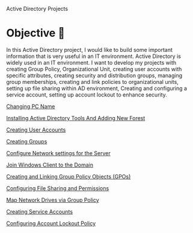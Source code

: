 Active Directory Projects
# **Objective** 🎯

In this Active Directory project, I would like to build some important information that is very useful in an IT environment.  Active Directory is widely used in an IT environment. I want to develop my projects with creating Group Policy, Organizational Unit, creating user accounts with specific attributes, creating security and distribution groups, managing group memberships, creating and link policies to organizational units, setting up file sharing within AD environment, Creating and configuring a service account, setting up account lockout to enhance security. 

[Changing PC Name](https://www.notion.so/Changing-PC-Name-1de89241bc9d80d6ad1aca9a1a662ef2?pvs=21)

[Installing Active Directory Tools And Adding New Forest](https://www.notion.so/Installing-Active-Directory-Tools-And-Adding-New-Forest-1de89241bc9d80c187e2cfe9d444f18d?pvs=21)

[Creating User Accounts](https://www.notion.so/Creating-User-Accounts-1df89241bc9d802cb95ae3c9b685d788?pvs=21)

[Creating Groups ](https://www.notion.so/Creating-Groups-1df89241bc9d80679b82c59b7d37741c?pvs=21)

[Configure Network settings for the Server](https://www.notion.so/Configure-Network-settings-for-the-Server-1e089241bc9d8050bda6e10a3b0cc7a3?pvs=21)

[Join Windows Client to the Domain](https://www.notion.so/Join-Windows-Client-to-the-Domain-1e089241bc9d809f92f4e8fa2097ea4e?pvs=21)

[Creating and Linking Group Policy Objects (GPOs)](https://www.notion.so/Creating-and-Linking-Group-Policy-Objects-GPOs-1e189241bc9d80108570f0791c939d4c?pvs=21)

[Configuring File Sharing and Permissions](https://www.notion.so/Configuring-File-Sharing-and-Permissions-1e189241bc9d800387b6de7fad9d9bd8?pvs=21)

[Map Network Drives via Group Policy](https://www.notion.so/Map-Network-Drives-via-Group-Policy-1e189241bc9d80809d73e6abcda8ea55?pvs=21)

[Creating Service Accounts ](https://www.notion.so/Creating-Service-Accounts-1e189241bc9d80b6b4d1e99bd993c9dd?pvs=21)

[Configuring Account Lockout Policy](https://www.notion.so/Configuring-Account-Lockout-Policy-1e189241bc9d800491f3edddb60e0bb4?pvs=21)


